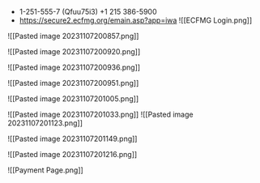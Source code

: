 - 1-251-555-7 (Qfuu75i3) +1 215 386-5900
- https://secure2.ecfmg.org/emain.asp?app=iwa 
![[ECFMG Login.png]]

![[Pasted image 20231107200857.png]]

![[Pasted image 20231107200920.png]]

![[Pasted image 20231107200936.png]]

![[Pasted image 20231107200951.png]]

![[Pasted image 20231107201005.png]]

![[Pasted image 20231107201033.png]]
![[Pasted image 20231107201123.png]]

![[Pasted image 20231107201149.png]]

![[Pasted image 20231107201216.png]]

![[Payment Page.png]] 
